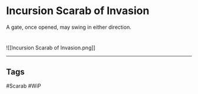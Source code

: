 # Incursion Scarab of Invasion
A gate, once opened, may swing in either direction.

#
![[Incursion Scarab of Invasion.png]]

---
## Tags
#Scarab
#WiP 